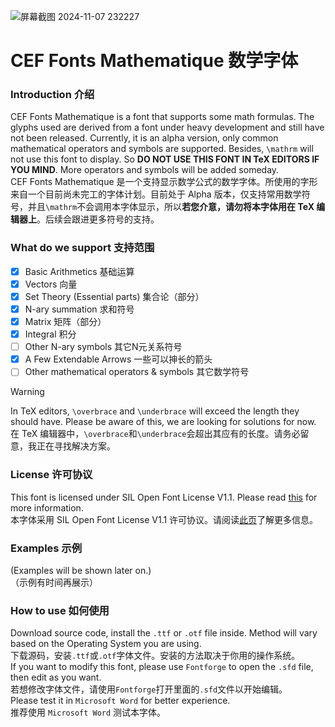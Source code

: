 ![屏幕截图 2024-11-07 232227](https://github.com/user-attachments/assets/138d69a1-b862-4bf4-8963-88ff09b8b161)  
  
# CEF Fonts Mathematique 数学字体  
  
### Introduction 介绍  
CEF Fonts Mathematique is a font that supports some math formulas. The glyphs used are derived from a font under heavy development and still have not been released. Currently, it is an alpha version, only common mathematical operators and symbols are supported. Besides, `\mathrm` will not use this font to display. So __DO NOT USE THIS FONT IN TeX EDITORS IF YOU MIND__. More operators and symbols will be added someday.  
CEF Fonts Mathematique 是一个支持显示数学公式的数学字体。所使用的字形来自一个目前尚未完工的字体计划。目前处于 Alpha 版本，仅支持常用数学符号，并且`\mathrm`不会调用本字体显示，所以**若您介意，请勿将本字体用在 TeX 编辑器上**。后续会跟进更多符号的支持。  

### What do we support 支持范围  
-  [x] Basic Arithmetics 基础运算  
-  [x] Vectors 向量  
-  [x] Set Theory (Essential parts) 集合论（部分）  
-  [x] N-ary summation 求和符号  
-  [x] Matrix 矩阵（部分）  
-  [x] Integral 积分  
-  [ ] Other N-ary symbols 其它N元关系符号  
-  [x] A Few Extendable Arrows 一些可以抻长的箭头  
-  [ ] Other mathematical operators & symbols 其它数学符号  
  
> [!WARNING]
> In TeX editors, `\overbrace` and `\underbrace` will exceed the length they should have. Please be aware of this, we are looking for solutions for now.
> 在 TeX 编辑器中，`\overbrace`和`\underbrace`会超出其应有的长度。请务必留意，我正在寻找解决方案。  
  
### License 许可协议  
This font is licensed under SIL Open Font License V1.1. Please read [this](http://scripts.sil.org/OFL) for more information.  
本字体采用 SIL Open Font License V1.1 许可协议。请阅读[此页](http://scripts.sil.org/OFL)了解更多信息。  
  
### Examples 示例  
(Examples will be shown later on.)  
（示例有时间再展示）  

### How to use 如何使用  
Download source code, install the `.ttf` or `.otf` file inside. Method will vary based on the Operating System you are using.   
下载源码，安装`.ttf`或`.otf`字体文件。安装的方法取决于你用的操作系统。  
If you want to modify this font, please use `Fontforge` to open the `.sfd` file, then edit as you want.  
若想修改字体文件，请使用`Fontforge`打开里面的`.sfd`文件以开始编辑。  
Please test it in `Microsoft Word` for better experience.  
推荐使用 `Microsoft Word` 测试本字体。    

